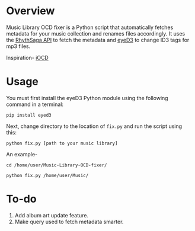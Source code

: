 # Overview
Music Library OCD fixer is a Python script that automatically fetches metadata for your music collection and renames files accordingly. It uses the <a href="http://rhythmsa.ga/">RhythSaga API</a> to fetch the metadata and <a href="http://eyed3.nicfit.net/">eyeD3</a> to change ID3 tags for mp3 files.

Inspiration- <a href="http://www.urbandictionary.com/define.php?term=iOCD">iOCD</a>

# Usage
You must first install the eyeD3 Python module using the following command in a terminal:
```
pip install eyed3
```
Next, change directory to the location of `fix.py` and run the script using this: 
```
python fix.py [path to your music library]
```
An example-
```
cd /home/user/Music-Library-OCD-fixer/
```
```
python fix.py /home/user/Music/
```

# To-do
1. Add album art update feature.
2. Make query used to fetch metadata smarter.
